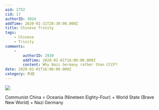 ```yaml
---
aid: 2752
cid: 17
authorID: 3024
addTime: 2020-01-31T20:30:00.000Z
title: Chinese Trinity
tags:
    - Chinese
    - Trinity
comments:
    -
        authorID: 2939
        addTime: 2020-02-01T16:00:00.000Z
        content: Why Nazi Germany rather than CCCP?
date: 2020-02-01T16:00:00.000Z
category: 外段
---
```


![](https://upload.wikimedia.org/wikipedia/commons/a/ab/Chinese_Trinity.svg)

Communist China = Oceania (Nineteen Eighty-Four) + World State (Brave New World) + Nazi Germany
